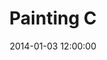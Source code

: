---
layout: work
title: Painting C
date: 2014-01-03 12:00:00
category: paintings
imageURL: /images/placeholder-960x540.jpg
thumbnailURL: /images/placeholder-240x135.jpg
medium: Lorem ipsum dolor sit amet, consectetur adipiscing elit
dimensions: XXXXmm Ø x XXmm D
edition: edition of 2
location: Lorem Ipsum. Dolor. Sit Amet
price: $10,000
sold: false
---